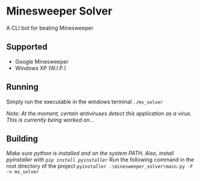 # Minesweeper Solver
A CLI bot for beating Minesweeper

## Supported
- Google Minesweeper
- Windows XP (W.I.P.)

## Running
Simply run the executable in the windows terminal `./ms_solver`

*Note: At the moment, certain antiviruses detect this application as a virus. This is currently being worked on...*


## Building
*Make sure python is installed and on the system PATH. Also, install pyinstaller with `pip install pyinstaller`*
Run the following command in the root directory of the project `pyinstaller .\minesweeper_solver\main.py -F -n ms_solver`



